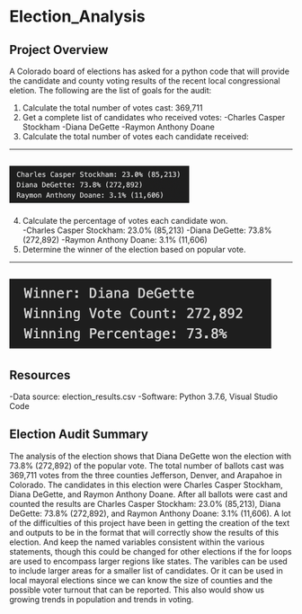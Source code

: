 # Election_Analysis

## Project Overview
A Colorado board of elections has asked for a python code that will provide the candidate and county voting results of the recent local congressional eletion.  The following are the list of goals for the audit:

1. Calculate the total number of votes cast: 369,711
2. Get a complete list of candidates who received votes:
  -Charles Casper Stockham
  -Diana DeGette
  -Raymon Anthony Doane
3. Calculate the total number of votes each candidate received:
---
![Screen Shot 2022-01-08 at 8.58.42 PM Small.png](https://github.com/GrahamNeal13/Election_Analysis/blob/main/Screen%20Shot%202022-01-08%20at%208.58.42%20PM%20Small.png)
---
4. Calculate the percentage of votes each candidate won.  
  -Charles Casper Stockham: 23.0% (85,213)
  -Diana DeGette: 73.8% (272,892)
  -Raymon Anthony Doane: 3.1% (11,606)
5. Determine the winner of the election based on popular vote. 
---
![Screen Shot 2022-01-08 at 9.19.18 PM copy.png](https://github.com/GrahamNeal13/Election_Analysis/blob/main/Screen%20Shot%202022-01-08%20at%209.19.18%20PM%20copy.png)
---
## Resources
-Data source: election_results.csv
-Software: Python 3.7.6, Visual Studio Code

## Election Audit Summary
The analysis of the election shows that Diana DeGette won the election with 73.8% (272,892) of the popular vote.  The total number of ballots cast was 369,711 votes from the three counties Jefferson, Denver, and Arapahoe in Colorado.  The candidates in this election were Charles Casper Stockham, Diana DeGette, and Raymon Anthony Doane. After all ballots were cast and counted the results are Charles Casper Stockham: 23.0% (85,213), Diana DeGette: 73.8% (272,892), and Raymon Anthony Doane: 3.1% (11,606).  A lot of the difficulties of this project have been in getting the creation of the text and outputs to be in the format that will correctly show the results of this election.  And keep the named variables consistent within the various statements, though this could be changed for other elections if the for loops are used to encompass larger regions like states.  The varibles can be used to include larger areas for a smaller list of candidates. Or it can be used in local mayoral elections since we can know the size of counties and the possible voter turnout that can be reported.  This also would show us growing trends in population and trends in voting.

